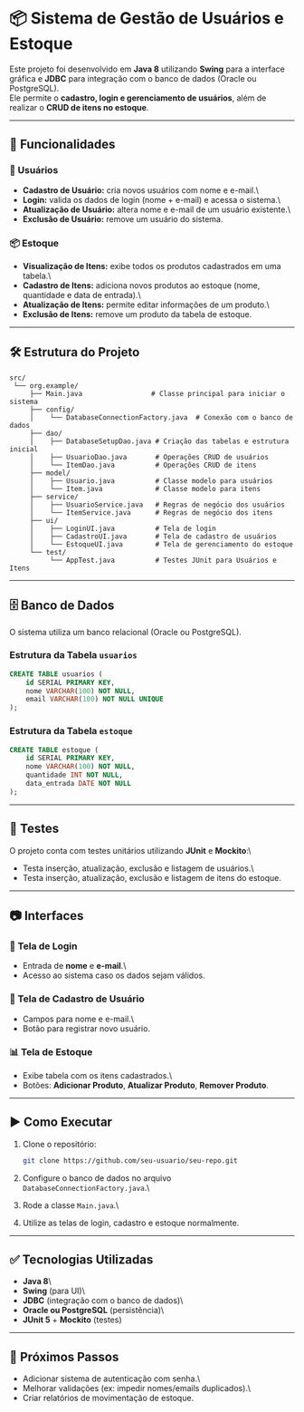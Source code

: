 # 📦 Sistema de Gestão de Usuários e Estoque

Este projeto foi desenvolvido em **Java 8** utilizando **Swing** para a
interface gráfica e **JDBC** para integração com o banco de dados
(Oracle ou PostgreSQL).\
Ele permite o **cadastro, login e gerenciamento de usuários**, além de
realizar o **CRUD de itens no estoque**.

------------------------------------------------------------------------

## 🚀 Funcionalidades

### 👤 Usuários

-   **Cadastro de Usuário:** cria novos usuários com nome e e-mail.\
-   **Login:** valida os dados de login (nome + e-mail) e acessa o
    sistema.\
-   **Atualização de Usuário:** altera nome e e-mail de um usuário
    existente.\
-   **Exclusão de Usuário:** remove um usuário do sistema.

### 📦 Estoque

-   **Visualização de Itens:** exibe todos os produtos cadastrados em
    uma tabela.\
-   **Cadastro de Itens:** adiciona novos produtos ao estoque (nome,
    quantidade e data de entrada).\
-   **Atualização de Itens:** permite editar informações de um produto.\
-   **Exclusão de Itens:** remove um produto da tabela de estoque.

------------------------------------------------------------------------

## 🛠 Estrutura do Projeto

    src/
     └── org.example/
         ├── Main.java                 # Classe principal para iniciar o sistema
         ├── config/
         │    └── DatabaseConnectionFactory.java  # Conexão com o banco de dados
         ├── dao/
         │    ├── DatabaseSetupDao.java # Criação das tabelas e estrutura inicial
         │    ├── UsuarioDao.java       # Operações CRUD de usuários
         │    └── ItemDao.java          # Operações CRUD de itens
         ├── model/
         │    ├── Usuario.java          # Classe modelo para usuários
         │    └── Item.java             # Classe modelo para itens
         ├── service/
         │    ├── UsuarioService.java   # Regras de negócio dos usuários
         │    └── ItemService.java      # Regras de negócio dos itens
         ├── ui/
         │    ├── LoginUI.java          # Tela de login
         │    ├── CadastroUI.java       # Tela de cadastro de usuários
         │    └── EstoqueUI.java        # Tela de gerenciamento do estoque
         └── test/
              └── AppTest.java          # Testes JUnit para Usuários e Itens

------------------------------------------------------------------------

## 🗄 Banco de Dados

O sistema utiliza um banco relacional (Oracle ou PostgreSQL).

### Estrutura da Tabela `usuarios`

``` sql
CREATE TABLE usuarios (
    id SERIAL PRIMARY KEY,
    nome VARCHAR(100) NOT NULL,
    email VARCHAR(100) NOT NULL UNIQUE
);
```

### Estrutura da Tabela `estoque`

``` sql
CREATE TABLE estoque (
    id SERIAL PRIMARY KEY,
    nome VARCHAR(100) NOT NULL,
    quantidade INT NOT NULL,
    data_entrada DATE NOT NULL
);
```

------------------------------------------------------------------------

## 🧪 Testes

O projeto conta com testes unitários utilizando **JUnit** e
**Mockito**:\
- Testa inserção, atualização, exclusão e listagem de usuários.\
- Testa inserção, atualização, exclusão e listagem de itens do estoque.

------------------------------------------------------------------------

## 📷 Interfaces

### 🔑 Tela de Login

-   Entrada de **nome** e **e-mail**.\
-   Acesso ao sistema caso os dados sejam válidos.

### 📝 Tela de Cadastro de Usuário

-   Campos para nome e e-mail.\
-   Botão para registrar novo usuário.

### 📊 Tela de Estoque

-   Exibe tabela com os itens cadastrados.\
-   Botões: **Adicionar Produto**, **Atualizar Produto**, **Remover
    Produto**.

------------------------------------------------------------------------

## ▶️ Como Executar

1.  Clone o repositório:

    ``` bash
    git clone https://github.com/seu-usuario/seu-repo.git
    ```

2.  Configure o banco de dados no arquivo
    `DatabaseConnectionFactory.java`.\

3.  Rode a classe `Main.java`.\

4.  Utilize as telas de login, cadastro e estoque normalmente.

------------------------------------------------------------------------

## ✅ Tecnologias Utilizadas

-   **Java 8**\
-   **Swing** (para UI)\
-   **JDBC** (integração com o banco de dados)\
-   **Oracle ou PostgreSQL** (persistência)\
-   **JUnit 5** + **Mockito** (testes)

------------------------------------------------------------------------

## 📌 Próximos Passos

-   Adicionar sistema de autenticação com senha.\
-   Melhorar validações (ex: impedir nomes/emails duplicados).\
-   Criar relatórios de movimentação de estoque.
